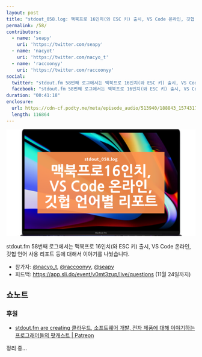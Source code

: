 ```yaml
---
layout: post
title: "stdout_058.log: 맥북프로 16인치(와 ESC 키) 출시, VS Code 온라인, 깃헙 언어 사용 리포트 등"
permalink: /58/
contributors:
  - name: 'seapy'
    uri: 'https://twitter.com/seapy'
  - name: 'nacyot'
    uri: 'https://twitter.com/nacyo_t'
  - name: 'raccoonyy'
    uri: 'https://twitter.com/raccoonyy'
social:
  twitter: "stdout.fm 58번째 로그에서는 맥북프로 16인치(와 ESC 키) 출시, VS Code 온라인, 깃헙 언어 사용 리포트 등에 대해서 이야기를 나눴습니다."
  facebook: "stdout.fm 58번째 로그에서는 맥북프로 16인치(와 ESC 키) 출시, VS Code 온라인, 깃헙 언어 사용 리포트 등에 대해서 이야기를 나눴습니다."
duration: "00:41:18"
enclosure:
  url: https://cdn-cf.podty.me/meta/episode_audio/513940/188843_1574317064271.mp3
  length: 116864
---
```


![](https://github.com/44bits/stdout.fm/raw/master/_posts/images/stdout_058-log.png)

stdout.fm 58번째 로그에서는 맥북프로 16인치(와 ESC 키) 출시, VS Code 온라인, 깃헙 언어 사용 리포트 등에 대해서 이야기를 나눴습니다.

* 참가자: [@nacyo_t][nac], [@raccoonyy][rac], [@seapy][seapy]
* 피드백: <https://app.sli.do/event/v0mt3zup/live/questions> (11월 24일까지)

[nac]: https://twitter.com/nacyo_t
[rac]: https://twitter.com/raccoonyy
[seapy]: https://twitter.com/seapy

## 쇼노트

### 후원
* [stdout.fm are creating 클라우드, 소프트웨어 개발, 전자 제품에 대해 이야기하는 프로그래머들의 팟캐스트 \| Patreon](https://www.patreon.com/stdoutfm)

정리 중...